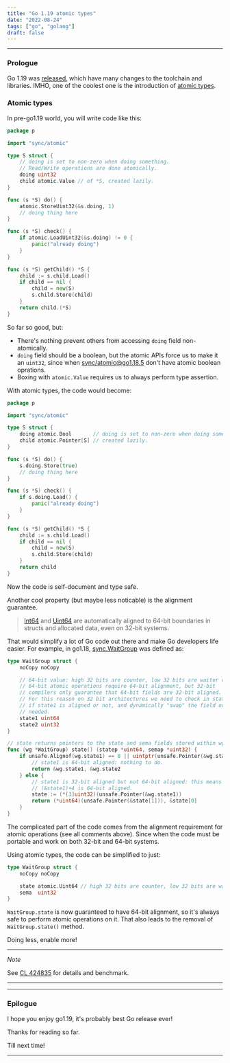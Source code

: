 ```yaml
---
title: "Go 1.19 atomic types"
date: "2022-08-24"
tags: ["go", "golang"]
draft: false
---
```


---

### Prologue

Go 1.19 was [released][go119_release_date], which have many changes to the toolchain and libraries. IMHO,  one of the coolest one
is the introduction of [atomic types][atomic_types_link].

### Atomic types

In pre-go1.19 world, you will write code like this:

```go
package p

import "sync/atomic"

type S struct {
	// doing is set to non-zero when doing something.
	// Read/Write operations are done atomically.
	doing uint32
	child atomic.Value // of *S, created lazily.
}

func (s *S) do() {
	atomic.StoreUint32(&s.doing, 1)
	// doing thing here
}

func (s *S) check() {
	if atomic.LoadUint32(&s.doing) != 0 {
		panic("already doing")
	}
}

func (s *S) getChild() *S {
	child := s.child.Load()
	if child == nil {
		child = new(S)
		s.child.Store(child)
	}
	return child.(*S)
}
```

So far so good, but:

 - There's nothing prevent others from accessing `doing` field non-atomically.
 - `doing` field should be a boolean, but the atomic APIs force us to make it an `uint32`,
 since when [sync/atomic@go1.18.5][sync_atomic_link] don't have atomic boolean oprations.
 - Boxing with `atomic.Value` requires us to always perform type assertion.

With atomic types, the code would become:

```go
package p

import "sync/atomic"

type S struct {
	doing atomic.Bool       // doing is set to non-zero when doing something.
	child atomic.Pointer[S] // created lazily.
}

func (s *S) do() {
	s.doing.Store(true)
	// doing thing here
}

func (s *S) check() {
	if s.doing.Load() {
		panic("already doing")
	}
}

func (s *S) getChild() *S {
	child := s.child.Load()
	if child == nil {
		child = new(S)
		s.child.Store(child)
	}
	return child
}
```

Now the code is self-document and type safe.

Another cool property (but maybe less noticable) is the alignment guarantee.

> [Int64][atomic_int64_link] and [Uint64][atomic_uint64_link] are automatically aligned to 64-bit boundaries in structs and allocated data, even on 32-bit systems.

That would simplify a lot of Go code out there and make Go developers life easier. For example, in go1.18, [sync.WaitGroup][sync_waitgroup_go118_link] was defined as:

```go
type WaitGroup struct {
	noCopy noCopy

	// 64-bit value: high 32 bits are counter, low 32 bits are waiter count.
	// 64-bit atomic operations require 64-bit alignment, but 32-bit
	// compilers only guarantee that 64-bit fields are 32-bit aligned.
	// For this reason on 32 bit architectures we need to check in state()
	// if state1 is aligned or not, and dynamically "swap" the field order if
	// needed.
	state1 uint64
	state2 uint32
}

// state returns pointers to the state and sema fields stored within wg.state*.
func (wg *WaitGroup) state() (statep *uint64, semap *uint32) {
	if unsafe.Alignof(wg.state1) == 8 || uintptr(unsafe.Pointer(&wg.state1))%8 == 0 {
		// state1 is 64-bit aligned: nothing to do.
		return &wg.state1, &wg.state2
	} else {
		// state1 is 32-bit aligned but not 64-bit aligned: this means that
		// (&state1)+4 is 64-bit aligned.
		state := (*[3]uint32)(unsafe.Pointer(&wg.state1))
		return (*uint64)(unsafe.Pointer(&state[1])), &state[0]
	}
}
```

The complicated part of the code comes from the alignment requirement for atomic operations (see all comments above). Since when the code must be portable
and work on both 32-bit and 64-bit systems.

Using atomic types, the code can be simplified to just:

```go
type WaitGroup struct {
	noCopy noCopy

	state atomic.Uint64 // high 32 bits are counter, low 32 bits are waiter count.
	sema  uint32
}
```

`WaitGroup.state` is now guaranteed to have 64-bit alignment, so it's always safe to perform atomic operations on it. That also leads
to the removal of `WaitGroup.state()` method.

Doing less, enable more!

---
_Note_

See [CL 424835][cl_424835] for details and benchmark.

---

---

### Epilogue

I hope you enjoy go1.19, it's probably best Go release ever!

Thanks for reading so far.

Till next time!

---

[go119_release_date]: https://groups.google.com/g/golang-dev/c/thONLwEV3Pc/m/JHzRE6wIBQAJ
[atomic_types_link]: https://tip.golang.org/doc/go1.19#atomic_types
[sync_atomic_link]: https://pkg.go.dev/sync/atomic@go1.18.5
[sync_waitgroup_go118_link]: https://cs.opensource.google/go/go/+/refs/tags/go1.18.5:src/sync/waitgroup.go;l=20
[cl_424835]: https://go-review.googlesource.com/c/go/+/424835
[atomic_int64_link]: https://pkg.go.dev/sync/atomic@go1.19#Int64
[atomic_uint64_link]: https://pkg.go.dev/sync/atomic@go1.19#Uint64
